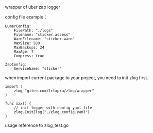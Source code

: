 wrapper of uber zap logger

config file example：
```
LumerConfig:
    FilePath: "./logs"
    Filename: "sticker.access"
    WarnFilename: "sticker.warn"
    MaxSize: 500
    MaxBackups: 24
    MaxAge: 7
    Compress: true

ZapConfig:
    ServiceName: "sticker"
```

when import current package to your project, you need to init zlog first.
```
import (
    zlog "gitee.com/lrtxpra/zlog/wrapper" 
)

func xxx() {
    // init logger with config yaml file
    zlog.InitZlog("./zlog_config.yaml")
}
```

usage reference to zlog_test.go